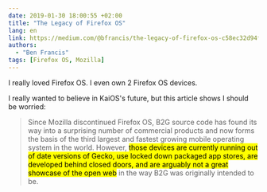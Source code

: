 ```yaml
---
date: 2019-01-30 18:00:55 +02:00
title: "The Legacy of Firefox OS"
lang: en
link: https://medium.com/@bfrancis/the-legacy-of-firefox-os-c58ec32d94f0
authors:
  - "Ben Francis"
tags: [Firefox OS, Mozilla]
---
```


I really loved Firefox OS. I even own 2 Firefox OS devices.

I really wanted to believe in KaiOS's future, but this article shows I should be worried:

> Since Mozilla discontinued Firefox OS, B2G source code has found its way into a surprising number of commercial products and now forms the basis of the third largest and fastest growing mobile operating system in the world. However, <mark>those devices are currently running out of date versions of Gecko, use locked down packaged app stores, are developed behind closed doors, and are arguably not a great showcase of the open web</mark> in the way B2G was originally intended to be.
